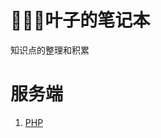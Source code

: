 🍃🍃🍃叶子的笔记本
====================
知识点的整理和积累

# 服务端
1. [PHP](https://github.com/yeyongzhen/notebook/blob/master/php.md)